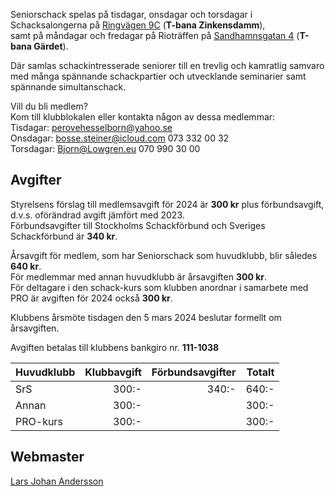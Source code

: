 Seniorschack spelas på tisdagar, onsdagar och torsdagar i Schacksalongerna på [Ringvägen 9C](https://goo.gl/maps/QvjjjhTWNoS3iQt66) (**T-bana Zinkensdamm**),  
samt på måndagar och fredagar på Rioträffen på [Sandhamnsgatan 4](https://maps.app.goo.gl/QcKuataRc74koJP39) (**T-bana Gärdet**).

Där samlas schackintresserade seniorer till en trevlig och kamratlig samvaro  
med många spännande schackpartier och utvecklande seminarier samt spännande simultanschack.  

Vill du bli medlem?    
Kom till klubblokalen eller kontakta någon av dessa medlemmar:  
Tisdagar: [perovehesselborn@yahoo.se](https://storage.googleapis.com/bildbanken2/index.html?md5=9dF00086UF)   
Onsdagar: [bosse.steiner@icloud.com](https://storage.googleapis.com/bildbanken2/index.html?md5=9O2FFwgn9Z) 073 332 00 32  
Torsdagar: [Bjorn@Lowgren.eu](https://storage.googleapis.com/bildbanken2/index.html?md5=Ab2GMcW0iJ)  070 990 30 00

## Avgifter 

Styrelsens förslag till medlemsavgift för 2024 är **300 kr** plus förbundsavgift,  
d.v.s. oförändrad avgift jämfört med 2023.  
Förbundsavgifter till Stockholms Schackförbund och Sveriges Schackförbund är **340 kr**.

Årsavgift för medlem, som har Seniorschack som huvudklubb, blir således **640 kr**.  
För medlemmar med annan huvudklubb är årsavgiften **300 kr**.  
För deltagare i den schack-kurs som klubben anordnar i samarbete med PRO
är avgiften för 2024 också **300 kr**.  

Klubbens årsmöte tisdagen den 5 mars 2024 beslutar formellt om årsavgiften.

Avgiften betalas till klubbens bankgiro nr. **111-1038**

Huvudklubb|Klubbavgift|Förbundsavgifter|Totalt
----------|----------:|---------------:|-----:
SrS       |      300:-|           340:-|640:-
Annan     |      300:-|                |300:-
PRO-kurs  |      300:-|                |300:-

## Webmaster

[Lars Johan Andersson](https://storage.googleapis.com/bildbanken2/index.html?md5=9tA9nxUm5e)
